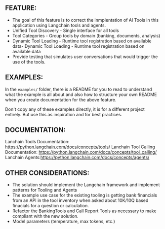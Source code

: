 ## FEATURE:

- The goal of this feature is to correct the inmplentation of AI Tools in this application using Langchain tools and agents. 
- Unified Tool Discovery - Single interface for all tools
- Tool Categories - Group tools by domain (banking, documents, analysis)
- Dynamic Tool Loading - Runtime tool registration based on available data- Dynamic Tool Loading - Runtime tool registration based on available data
- Provide testing that simulates user conversations that would trigger the use of the tools.

## EXAMPLES:

In the `examples/` folder, there is a README for you to read to understand what the example is all about and also how to structure your own README when you create documentation for the above feature.


Don't copy any of these examples directly, it is for a different project entirely. But use this as inspiration and for best practices.

## DOCUMENTATION:

Lanchain Tools Documentation: https://python.langchain.com/docs/concepts/tools/
Lanchain Tool Calling Documentation: https://python.langchain.com/docs/concepts/tool_calling/
Lanchain Agents:https://python.langchain.com/docs/concepts/agents/

## OTHER CONSIDERATIONS:

- The solution should implement the Langchain framework and implement patterns for Tooling and Agents
- The example use case for the existing tooling is getting bank financials from an API in the tool inventory when asked about 10K/10Q based finacials for a question or calculation.
- Refactor the BankingTools and Call Report Tools as necessary to make compliant with the new solution. 
- Model parameters (temperature, max tokens, etc.)
